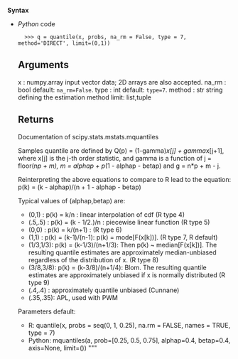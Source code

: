 **<a name="Syntax"></a>Syntax**


* _Python_ code

    
        >>> q = quantile(x, probs, na_rm = False, type = 7, method='DIRECT', limit=(0,1))
        
    Arguments
    ---------
    x : numpy.array
        input vector data; 2D arrays are also accepted.
    na_rm : bool
        default: `na_rm=False`.
    type : int
        default: `type=7`.
    method : str
        string defining the estimation method
    limit: list,tuple
    
    Returns
    -------
    
    Documentation of scipy.stats.mstats.mquantiles
    
    Samples quantile are defined by 
        Q(p) = (1-gamma)*x[j] + gamma*x[j+1], 
    where x[j] is the j-th order statistic, and gamma is a function of j = floor(n*p + m), 
    m = alphap + p*(1 - alphap - betap) and g = n*p + m - j.
    
    Reinterpreting the above equations to compare to R lead to the equation: 
        p(k) = (k - alphap)/(n + 1 - alphap - betap)
    
    Typical values of (alphap,betap) are:
    - (0,1) : p(k) = k/n : linear interpolation of cdf (R type 4)
    - (.5,.5) : p(k) = (k - 1/2.)/n : piecewise linear function (R type 5)
    - (0,0) : p(k) = k/(n+1) : (R type 6)
    - (1,1) : p(k) = (k-1)/(n-1): p(k) = mode[F(x[k])]. (R type 7, R default)
    - (1/3,1/3): p(k) = (k-1/3)/(n+1/3): Then p(k) ~ median[F(x[k])]. The resulting quantile estimates are approximately median-unbiased regardless of the distribution of x. (R type 8)
    - (3/8,3/8): p(k) = (k-3/8)/(n+1/4): Blom. The resulting quantile estimates are approximately unbiased if x is normally distributed (R type 9)
    - (.4,.4) : approximately quantile unbiased (Cunnane)
    - (.35,.35): APL, used with PWM
    
    Parameters default:
    * R:        quantile(x, probs = seq(0, 1, 0.25), na.rm = FALSE, names = TRUE, type = 7)
    * Python:   mquantiles(a, prob=[0.25, 0.5, 0.75], alphap=0.4, betap=0.4, axis=None, limit=())
    """
